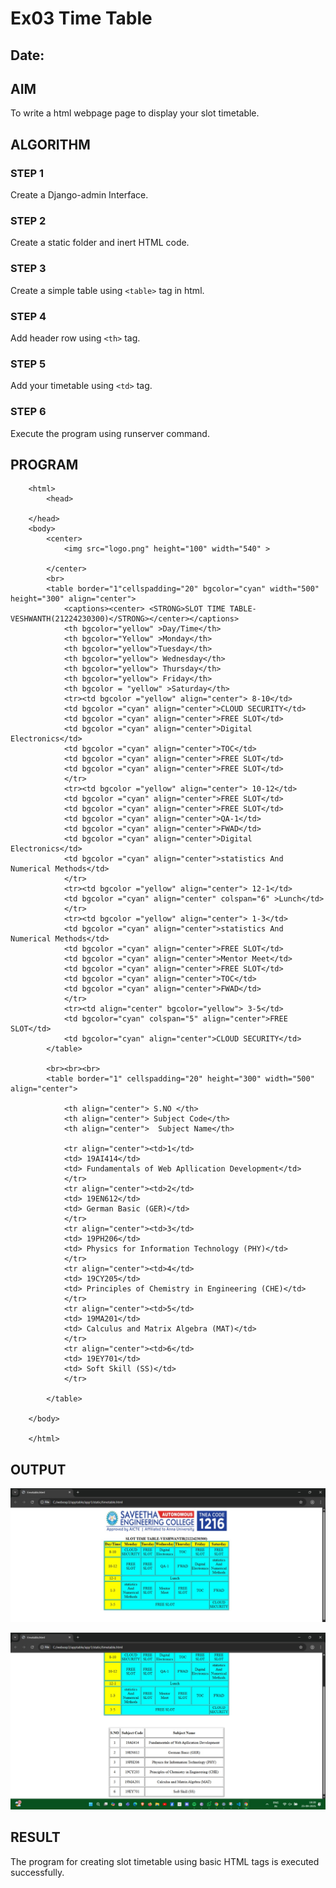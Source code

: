 # Ex03 Time Table
## Date:

## AIM
To write a html webpage page to display your slot timetable.

## ALGORITHM
### STEP 1
Create a Django-admin Interface.

### STEP 2
Create a static folder and inert HTML code.

### STEP 3
Create a simple table using ```<table>``` tag in html.

### STEP 4
Add header row using ```<th>``` tag.

### STEP 5
Add your timetable using ```<td>``` tag.

### STEP 6
Execute the program using runserver command.

## PROGRAM
        <html>
            <head>
            
        </head>
        <body>
            <center>
                <img src="logo.png" height="100" width="540" >
            
            </center>
            <br>
            <table border="1"cellspadding="20" bgcolor="cyan" width="500" height="300" align="center">
                <captions><center> <STRONG>SLOT TIME TABLE-VESHWANTH(21224230300)</STRONG></center></captions>
                <th bgcolor="yellow" >Day/Time</th>
                <th bgcolor="Yellow" >Monday</th>
                <th bgcolor="yellow">Tuesday</th>
                <th bgcolor="yellow"> Wednesday</th>
                <th bgcolor="yellow"> Thursday</th>
                <th bgcolor="yellow"> Friday</th>
                <th bgcolor = "yellow" >Saturday</th>
                <tr><td bgcolor ="yellow" align="center"> 8-10</td>
                <td bgcolor ="cyan" align="center">CLOUD SECURITY</td>
                <td bgcolor ="cyan" align="center">FREE SLOT</td>
                <td bgcolor ="cyan" align="center">Digital Electronics</td>
                <td bgcolor ="cyan" align="center">TOC</td>
                <td bgcolor ="cyan" align="center">FREE SLOT</td>
                <td bgcolor ="cyan" align="center">FREE SLOT</td>
                </tr>
                <tr><td bgcolor ="yellow" align="center"> 10-12</td>
                <td bgcolor ="cyan" align="center">FREE SLOT</td>
                <td bgcolor ="cyan" align="center">FREE SLOT</td>
                <td bgcolor ="cyan" align="center">QA-1</td>
                <td bgcolor ="cyan" align="center">FWAD</td>
                <td bgcolor ="cyan" align="center">Digital Electronics</td>
                <td bgcolor ="cyan" align="center">statistics And Numerical Methods</td>
                </tr>
                <tr><td bgcolor ="yellow" align="center"> 12-1</td>
                <td bgcolor ="cyan" align="center" colspan="6" >Lunch</td>
                </tr>
                <tr><td bgcolor ="yellow" align="center"> 1-3</td>
                <td bgcolor ="cyan" align="center">statistics And Numerical Methods</td>
                <td bgcolor ="cyan" align="center">FREE SLOT</td>
                <td bgcolor ="cyan" align="center">Mentor Meet</td>
                <td bgcolor ="cyan" align="center">FREE SLOT</td>
                <td bgcolor ="cyan" align="center">TOC</td>
                <td bgcolor ="cyan" align="center">FWAD</td>
                </tr>
                <tr><td align="center" bgcolor="yellow"> 3-5</td>
                <td bgcolor="cyan" colspan="5" align="center">FREE SLOT</td>
                <td bgcolor="cyan" align="center">CLOUD SECURITY</td>
            </table>
            
            <br><br><br>
            <table border="1" cellspadding="20" height="300" width="500" align="center">
                
                <th align="center"> S.NO </th> 
                <th align="center"> Subject Code</th>
                <th align="center">  Subject Name</th>
                
                <tr align="center"><td>1</td>
                <td> 19AI414</td>
                <td> Fundamentals of Web Apllication Development</td>
                </tr>
                <tr align="center"><td>2</td>
                <td> 19EN612</td>
                <td> German Basic (GER)</td>
                </tr>
                <tr align="center"><td>3</td>
                <td> 19PH206</td>
                <td> Physics for Information Technology (PHY)</td>
                </tr>
                <tr align="center"><td>4</td>
                <td> 19CY205</td>
                <td> Principles of Chemistry in Engineering (CHE)</td>
                </tr>
                <tr align="center"><td>5</td>
                <td> 19MA201</td>
                <td> Calculus and Matrix Algebra (MAT)</td>
                </tr>
                <tr align="center"><td>6</td>
                <td> 19EY701</td>
                <td> Soft Skill (SS)</td>
                </tr>
                
            </table>

        </body>

        </html>

## OUTPUT
![out img](<WhatsApp Image 2025-09-25 at 19.20.20_e2d21628.jpg>)

![out img](<WhatsApp Image 2025-09-25 at 19.20.39_01a9290a.jpg>)

## RESULT
The program for creating slot timetable using basic HTML tags is executed successfully.
